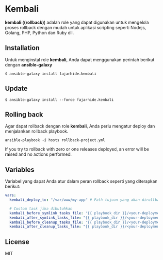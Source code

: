 Kembali
=======

**kembali ((rollback))** adalah role yang dapat digunakan untuk mengelola proses rollback dengan mudah untuk aplikasi scripting seperti Nodejs, Golang, PHP, Python dan Ruby dll.

Installation
------------

Untuk menginstal role **kembali**, Anda dapat menggunakan perintah berikut dengan **ansible-galaxy**

```
$ ansible-galaxy install fajarhide.kembali
```

Update
------

```
$ ansible-galaxy install --force fajarhide.kembali
```

Rolling back
------------

Agar dapat rollback dengan role **kembali**, Anda perlu mengatur deploy dan menjalankan rollback playbook.

```
ansible-playbook -i hosts rollback-project.yml
```
If you try to rollback with zero or one releases deployed, an error will be raised and no actions performed.

Variables
---------

Variabel yang dapat Anda atur dalam peran rollback seperti yang diterapkan berikut:


```file.yaml
vars:
  kembali_deploy_to: "/var/www/my-app" # Path tujuan yang akan dirollback

  # Custom task jika dibutuhkan
  kembali_before_symlink_tasks_file: "{{ playbook_dir }}/<your-deployment-config>/my-before-symlink-tasks.yml"
  kembali_after_symlink_tasks_file: "{{ playbook_dir }}/<your-deployment-config>/my-after-symlink-tasks.yml"
  kembali_before_cleanup_tasks_file: "{{ playbook_dir }}/<your-deployment-config>/my-before-cleanup-tasks.yml"
  kembali_after_cleanup_tasks_file: "{{ playbook_dir }}/<your-deployment-config>/my-after-cleanup-tasks.yml"
```

License
-------

MIT
